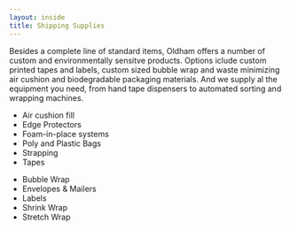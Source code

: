 ```yaml
---
layout: inside
title: Shipping Supplies
---
```

Besides a complete line of standard items, Oldham offers a number of custom and environmentally sensitve products. Options iclude custom printed tapes and labels, custom sized bubble wrap and waste minimizing air cushion and biodegradable packaging materials. And we supply al the equipment you need, from hand tape dispensers to automated sorting and wrapping machines.

<ul>
  <li>Air cushion fill</li>
  <li>Edge Protectors</li>
  <li>Foam-in-place systems</li>
  <li>Poly and Plastic Bags</li>
  <li>Strapping</li>
  <li>Tapes</li>
</ul>

<ul>
  <li>Bubble Wrap</li>
  <li>Envelopes & Mailers</li>
  <li>Labels</li>
  <li>Shrink Wrap</li>
  <li>Stretch Wrap</li>
</ul>
